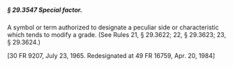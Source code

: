 ##### § 29.3547 Special factor. #####

A symbol or term authorized to designate a peculiar side or characteristic which tends to modify a grade. (See Rules 21, § 29.3622; 22, § 29.3623; 23, § 29.3624.)

[30 FR 9207, July 23, 1965. Redesignated at 49 FR 16759, Apr. 20, 1984]